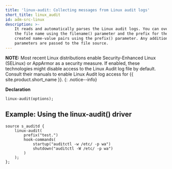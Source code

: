 ```yaml
---
title: 'linux-audit: Collecting messages from Linux audit logs'
short_title: linux_audit
id: adm-src-linux
description: >-
    It reads and automatically parses the Linux audit logs. You can override
    the file name using the filename() parameter and the prefix for the
    created name-value pairs using the prefix() parameter. Any additional
    parameters are passed to the file source.
---
```


**NOTE:** Most recent Linux distributions enable Security-Enhanced Linux
(SELinux) or AppArmor as a security measure. If enabled, these
technologies might disable access to the Linux Audit log file by
default. Consult their manuals to enable Linux Audit log access for
{{ site.product.short_name }}.
{: .notice--info}

**Declaration**

```config
linux-audit(options);
```

## Example: Using the linux-audit() driver

```config
source s_auditd {
    linux-audit(
        prefix("test.")
        hook-commands(
            startup("auditctl -w /etc/ -p wa")
            shutdown("auditctl -W /etc/ -p wa")
        )
    );
};
```
